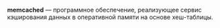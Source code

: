 **memcached** — программное обеспечение, реализующее сервис кэширования данных 
в оперативной памяти на основе хеш-таблицы.
